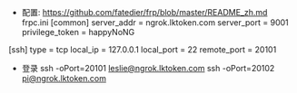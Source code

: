 * 配置:  https://github.com/fatedier/frp/blob/master/README_zh.md
frpc.ini
[common]
server_addr = ngrok.lktoken.com
server_port = 9001
privilege_token = happyNoNG

[ssh]
type = tcp
local_ip = 127.0.0.1
local_port = 22
remote_port = 20101


* 登录
  ssh -oPort=20101 leslie@ngrok.lktoken.com
  ssh -oPort=20102 pi@ngrok.lktoken.com

